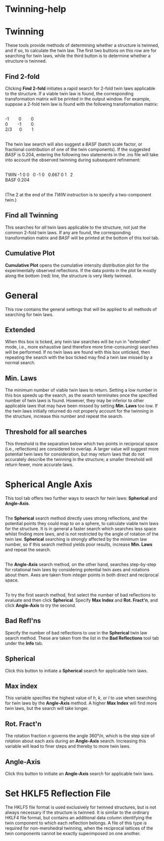 # Twinning-help
# Twinning
These tools provide methods of determining whether a structure is twinned, and if so, to calculate the twin law. The first two buttons on this row are for searching for twin laws, while the third button is to determine whether a structure is twinned.

## Find 2-fold
Clicking **Find 2-fold** initiates a rapid search for 2-fold twin laws applicable to the structure. If a viable twin law is found, the corresponding transformation matrix will be printed in the output window. For example, suppose a 2-fold twin law is found with the following transformation matrix:
<br>
<br>

-1 &nbsp;&nbsp;&nbsp;&nbsp;&nbsp;&nbsp; 0 &nbsp;&nbsp;&nbsp;&nbsp;&nbsp;&nbsp; 0
<br>
0 &nbsp;&nbsp;&nbsp;&nbsp;&nbsp;&nbsp; -1 &nbsp;&nbsp;&nbsp;&nbsp;&nbsp;&nbsp; 0
<br>
2/3 &nbsp;&nbsp;&nbsp;&nbsp; 0 &nbsp;&nbsp;&nbsp;&nbsp;&nbsp;&nbsp; 1
<br>
<br>

The twin law search will also suggest a *BASF* (batch scale factor, or fractional contribution of one of the twin components). If the suggested *BASF* is 0.204, entering the following two statements in the .ins file will take into account the observed twinning during subsequent refinement:
<br>
<br>

TWIN -1 0 0&nbsp;&nbsp;&nbsp;0 -1 0&nbsp;&nbsp;&nbsp;0.667 0 1&nbsp;&nbsp;&nbsp;2
<br>
BASF 0.204
<br>
<br>

(The 2 at the end of the *TWIN* instruction is to specify a two-component twin.)

## Find all Twinning
This searches for *all* twin laws applicable to the structure, not just the common 2-fold twin laws. If any are found, the corresponding transformation matrix and *BASF* will be printed at the bottom of this tool tab.

## Cumulative Plot
**Cumulative Plot** opens the cumulative intensity distribution plot for the experimentally observed reflections. If the data points in the plot lie mostly along the bottom (red) line, the structure is very likely twinned.


# General
This row contains the general settings that will be applied to all methods of searching for twin laws.

## Extended
When this box is ticked, any twin law searches will be run in "extended" mode, i.e., more exhaustive (and therefore more time-consuming) searches will be performed. If no twin laws are found with this box unticked, then repeating the search with the box ticked may find a twin law missed by a normal search.

## Min. Laws
The minimum number of viable twin laws to return. Setting a low number in this box speeds up the search, as the search terminates once the specified number of twin laws is found. However, they may be inferior to other applicable laws that may have been missed by setting **Min. Laws** too low. If the twin laws initially returned do not properly account for the twinning in the structure, increase this number and repeat the search.

## Threshold for all searches
This threshold is the separation below which two points in reciprocal space (i.e., reflections) are considered to overlap. A larger value will suggest more potential twin laws for consideration, but may return laws that do not accurately describe the twinning in the structure; a smaller threshold will return fewer, more accurate laws.

# Spherical Angle Axis
This tool tab offers two further ways to search for twin laws: **Spherical** and **Angle-Axis**.
<br>
<br>

The **Spherical** search method directly uses strong reflections, and the potential points they could map to on a sphere, to calculate viable twin laws for the structure. It is in general a faster search which searches less space whilst finding more laws, and is not restricted by the angle of rotation of the twin law. **Spherical** searching is strongly affected by the minimum law number, so if this search method yields poor results, increase **Min. Laws** and repeat the search.
<br>
<br>

The **Angle-Axis** search method, on the other hand, searches step-by-step for rotational twin laws by considering potential twin axes and rotations about them. Axes are taken from integer points in both direct and reciprocal space.
<br>
<br>

To try the first search method, first select the number of bad reflections to evaluate and then click **Spherical**. Specify **Max Index** and **Rot. Fract'n**, and click **Angle-Axis** to try the second.

## Bad Refl'ns
Specify the number of bad reflections to use in the **Spherical** twin law search method. These are taken from the list in the **Bad Reflections** tool tab under the **Info** tab.

## Spherical
Click this button to initiate a **Spherical** search for applicable twin laws.

## Max index
This variable specifies the highest value of *h*, *k*, or *l* to use when searching for twin laws by the **Angle-Axis** method. A higher **Max Index** will find more twin laws, but the search will take longer.

## Rot. Fract'n
The rotation fraction *n* governs the angle 360&deg;/<i>n</i>, which is the step size of rotation about each axis during an **Angle-Axis** search. Increasing this variable will lead to finer steps and thereby to more twin laws.

## Angle-Axis
Click this button to initiate an **Angle-Axis** search for applicable twin laws.


[comment]: < Help text for "hkl file" is now taken from refine.md. >


# Set HKLF5 Reflection File
The HKLF5 file format is used exclusively for twinned structures, but is not always necessary if the structure is twinned. It is similar to the ordinary HKLF4 file format, but contains an additional data column identifying the twin component to which each reflection belongs. A file of this type *is* required for non-merohedral twinning, when the reciprocal lattices of the twin components cannot be exactly superimposed on one another.